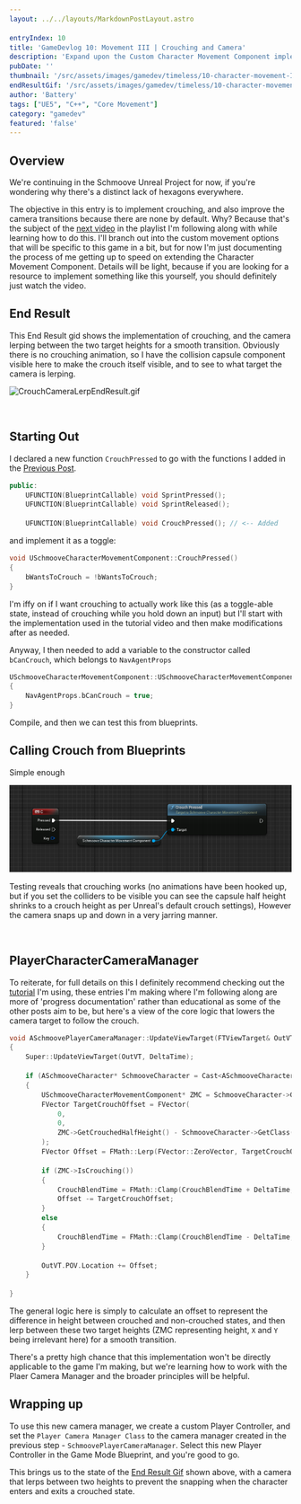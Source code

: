 ```yaml
---
layout: ../../layouts/MarkdownPostLayout.astro

entryIndex: 10
title: 'GameDevlog 10: Movement III | Crouching and Camera'
description: 'Expand upon the Custom Character Movement Component implemented in the previous entry to add a Crouching state, and transition the camera smoothly between the two target heights'
pubDate: ''
thumbnail: '/src/assets/images/gamedev/timeless/10-character-movement-III-static/SchmooveCrouchCameraLerp_EndResult_Thumbnail.png'
endResultGif: '/src/assets/images/gamedev/timeless/10-character-movement-III-static/SchmooveCrouchCameraLerp_EndResult.gif'
author: 'Battery'
tags: ["UE5", "C++", "Core Movement"]
category: "gamedev"
featured: 'false'
---
```


## Overview 

We're continuing in the Schmoove Unreal Project for now, if you're wondering why there's a distinct lack of hexagons everywhere.

The objective in this entry is to implement crouching, and also improve the camera transitions because there are none by default. Why? Because that's the subject of the <a href="https://www.youtube.com/watch?v=vw4sPZ8xhFk&list=PLXJlkahwiwPmeABEhjwIALvxRSZkzoQpk&index=5" target="_blank">next video</a> in the playlist I'm following along with while learning how to do this. I'll branch out into the custom movement options that will be specific to this game in a bit, but for now I'm just documenting the process of me getting up to speed on extending the Character Movement Component. Details will be light, because if you are looking for a resource to implement something like this yourself, you should definitely just watch the video.


## End Result

This End Result gid shows the implementation of crouching, and the camera lerping between the two target heights for a smooth transition. Obviously there is no crouching animation, so I have the collision capsule component visible here to make the crouch itself visible, and to see to what target the camera is lerping.

![CrouchCameraLerpEndResult.gif](/src/assets/images/gamedev/timeless/10-character-movement-III-static/SchmooveCrouchCameraLerp_EndResult.gif)

<br>

## Starting Out

I declared a new function `CrouchPressed` to go with the functions I added in the <a href="" target="_blank">Previous Post</a>.

```cpp
public:
	UFUNCTION(BlueprintCallable) void SprintPressed();
	UFUNCTION(BlueprintCallable) void SprintReleased();

	UFUNCTION(BlueprintCallable) void CrouchPressed(); // <-- Added

```

and implement it as a toggle:

```cpp
void USchmooveCharacterMovementComponent::CrouchPressed()
{
	bWantsToCrouch = !bWantsToCrouch;
}
```

I'm iffy on if I want crouching to actually work like this (as a toggle-able state, instead of crouching while you hold down an input) but I'll start with the implementation used in the tutorial video and then make modifications after as needed.

Anyway, I then needed to add a variable to the constructor called `bCanCrouch`, which belongs to `NavAgentProps`

```cpp
USchmooveCharacterMovementComponent::USchmooveCharacterMovementComponent()
{
	NavAgentProps.bCanCrouch = true;
}
```

Compile, and then we can test this from blueprints.

## Calling Crouch from Blueprints

Simple enough

![CallCrouchFromBlueprints](/src/assets/images/gamedev/timeless/10-character-movement-III-static/CallCrouchFromBlueprints.png)



Testing reveals that crouching works (no animations have been hooked up, but if you set the colliders to be visible you can see the capsule half height shrinks to a crouch height as per Unreal's default crouch settings), However the camera snaps up and down in a very jarring manner.

<br>

## PlayerCharacterCameraManager

To reiterate, for full details on this I definitely recommend checking out the <a href="" target="_blank">tutorial</a> I'm using, these entries I'm making where I'm following along are more of 'progress documentation' rather than educational as some of the other posts aim to be, but here's a view of the core logic that lowers the camera target to follow the crouch.

```cpp
void ASchmoovePlayerCameraManager::UpdateViewTarget(FTViewTarget& OutVT, float DeltaTime)
{
	Super::UpdateViewTarget(OutVT, DeltaTime);

	if (ASchmooveCharacter* SchmooveCharacter = Cast<ASchmooveCharacter>(GetOwningPlayerController()->GetPawn()))
	{
		USchmooveCharacterMovementComponent* ZMC = SchmooveCharacter->GetSchmooveCharacterMovement();
		FVector TargetCrouchOffset = FVector(
			0,
			0,
			ZMC->GetCrouchedHalfHeight() - SchmooveCharacter->GetClass()->GetDefaultObject<ACharacter>()->GetCapsuleComponent()->GetScaledCapsuleHalfHeight()
		);
		FVector Offset = FMath::Lerp(FVector::ZeroVector, TargetCrouchOffset, FMath::Clamp(CrouchBlendTime / CrouchBlendDuration, 0.f, 1.f));

		if (ZMC->IsCrouching())
		{
			CrouchBlendTime = FMath::Clamp(CrouchBlendTime + DeltaTime, 0.f, CrouchBlendDuration);
			Offset -= TargetCrouchOffset;
		}
		else
		{
			CrouchBlendTime = FMath::Clamp(CrouchBlendTime - DeltaTime, 0.f, CrouchBlendDuration);
		}

		OutVT.POV.Location += Offset;
	}
	
}

```

The general logic here is simply to calculate an offset to represent the difference in height between crouched and non-crouched states, and then lerp between these two target heights (ZMC representing height, `X` and `Y` being irrelevant here) for a smooth transition.

There's a pretty high chance that this implementation won't be directly applicable to the game I'm making, but we're learning how to work with the Plaer Camera Manager and the broader principles will be helpful.


## Wrapping up

To use this new camera manager, we create a custom Player Controller, and set the `Player Camera Manager Class` to the camera manager created in the previous step - `SchmoovePlayerCameraManager`. Select this new Player Controller in the Game Mode Blueprint, and you're good to go.

This brings us to the state of the [End Result Gif](#end-result) shown above, with a camera that lerps between two heights to prevent the snapping when the character enters and exits a crouched state.

<br>